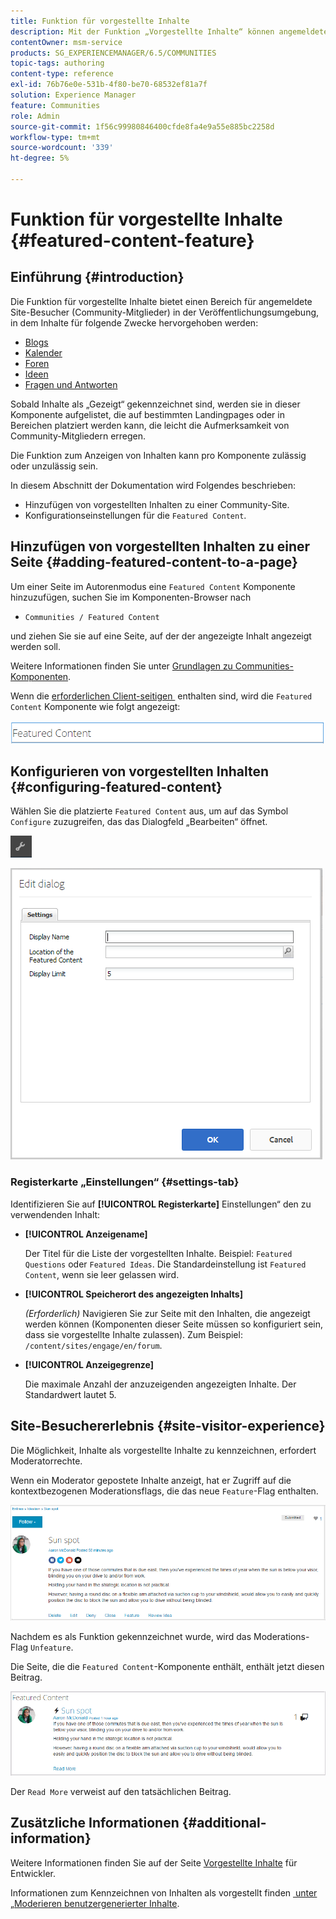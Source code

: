 ```yaml
---
title: Funktion für vorgestellte Inhalte
description: Mit der Funktion „Vorgestellte Inhalte“ können angemeldete Site-Besucher Inhalte markieren
contentOwner: msm-service
products: SG_EXPERIENCEMANAGER/6.5/COMMUNITIES
topic-tags: authoring
content-type: reference
exl-id: 76b76e0e-531b-4f80-be70-68532ef81a7f
solution: Experience Manager
feature: Communities
role: Admin
source-git-commit: 1f56c99980846400cfde8fa4e9a55e885bc2258d
workflow-type: tm+mt
source-wordcount: '339'
ht-degree: 5%

---
```


# Funktion für vorgestellte Inhalte {#featured-content-feature}

## Einführung {#introduction}

Die Funktion für vorgestellte Inhalte bietet einen Bereich für angemeldete Site-Besucher (Community-Mitglieder) in der Veröffentlichungsumgebung, in dem Inhalte für folgende Zwecke hervorgehoben werden:

* [Blogs](blog-feature.md)
* [Kalender](calendar.md)
* [Foren](forum.md)
* [Ideen](ideation-feature.md)
* [Fragen und Antworten](working-with-qna.md)

Sobald Inhalte als „Gezeigt“ gekennzeichnet sind, werden sie in dieser Komponente aufgelistet, die auf bestimmten Landingpages oder in Bereichen platziert werden kann, die leicht die Aufmerksamkeit von Community-Mitgliedern erregen.

Die Funktion zum Anzeigen von Inhalten kann pro Komponente zulässig oder unzulässig sein.

In diesem Abschnitt der Dokumentation wird Folgendes beschrieben:

* Hinzufügen von vorgestellten Inhalten zu einer Community-Site.
* Konfigurationseinstellungen für die `Featured Content`.

## Hinzufügen von vorgestellten Inhalten zu einer Seite {#adding-featured-content-to-a-page}

Um einer Seite im Autorenmodus eine `Featured Content` Komponente hinzuzufügen, suchen Sie im Komponenten-Browser nach

* `Communities / Featured Content`

und ziehen Sie sie auf eine Seite, auf der der angezeigte Inhalt angezeigt werden soll.

Weitere Informationen finden Sie unter [Grundlagen zu Communities-Komponenten](basics.md).

Wenn die [erforderlichen Client-seitigen &#x200B;](essentials-featured.md#essentials-for-client-side) enthalten sind, wird die `Featured Content` Komponente wie folgt angezeigt:

![featuresContent](assets/featuredcontent.png)

## Konfigurieren von vorgestellten Inhalten {#configuring-featured-content}

Wählen Sie die platzierte `Featured Content` aus, um auf das Symbol `Configure` zuzugreifen, das das Dialogfeld „Bearbeiten“ öffnet.

![configure-new](assets/configure-new.png)

![featureContent1](assets/featuredcontent1.png)

### Registerkarte „Einstellungen“ {#settings-tab}

Identifizieren Sie auf **[!UICONTROL Registerkarte]** Einstellungen“ den zu verwendenden Inhalt:

* **[!UICONTROL Anzeigename]**

  Der Titel für die Liste der vorgestellten Inhalte. Beispiel: `Featured Questions` oder `Featured Ideas`. Die Standardeinstellung ist `Featured Content`, wenn sie leer gelassen wird.

* **[!UICONTROL Speicherort des angezeigten Inhalts]**

  *(Erforderlich)* Navigieren Sie zur Seite mit den Inhalten, die angezeigt werden können (Komponenten dieser Seite müssen so konfiguriert sein, dass sie vorgestellte Inhalte zulassen). Zum Beispiel: `/content/sites/engage/en/forum`.

* **[!UICONTROL Anzeigegrenze]**

  Die maximale Anzahl der anzuzeigenden angezeigten Inhalte. Der Standardwert lautet 5.

## Site-Besuchererlebnis {#site-visitor-experience}

Die Möglichkeit, Inhalte als vorgestellte Inhalte zu kennzeichnen, erfordert Moderatorrechte.

Wenn ein Moderator gepostete Inhalte anzeigt, hat er Zugriff auf die kontextbezogenen Moderationsflags, die das neue `Feature`-Flag enthalten.

![site-visitor-experience](assets/site-visitor-experience.png)

Nachdem es als Funktion gekennzeichnet wurde, wird das Moderations-Flag `Unfeature`.

Die Seite, die die `Featured Content`-Komponente enthält, enthält jetzt diesen Beitrag.

![site-visitor-experience1](assets/site-visitor-experience1.png)

Der `Read More` verweist auf den tatsächlichen Beitrag.

## Zusätzliche Informationen {#additional-information}

Weitere Informationen finden Sie auf der Seite [Vorgestellte Inhalte](essentials-featured.md) für Entwickler.

Informationen zum Kennzeichnen von Inhalten als vorgestellt finden [&#x200B; unter „Moderieren benutzergenerierter Inhalte](moderate-ugc.md).

